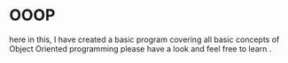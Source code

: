 # OOOP
here in this,  I have created a basic program covering all basic concepts of Object Oriented programming please have a look and feel free to learn .
